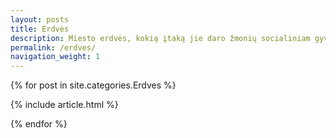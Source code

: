 ```yaml
---
layout: posts
title: Erdvės
description: Miesto erdvės, kokią įtaką jie daro žmonių socialiniam gyvenimui, laisvalaikiui ir kūrybai
permalink: /erdves/
navigation_weight: 1
---
```

{% for post in site.categories.Erdves %}

{% include article.html %}

{% endfor %}
